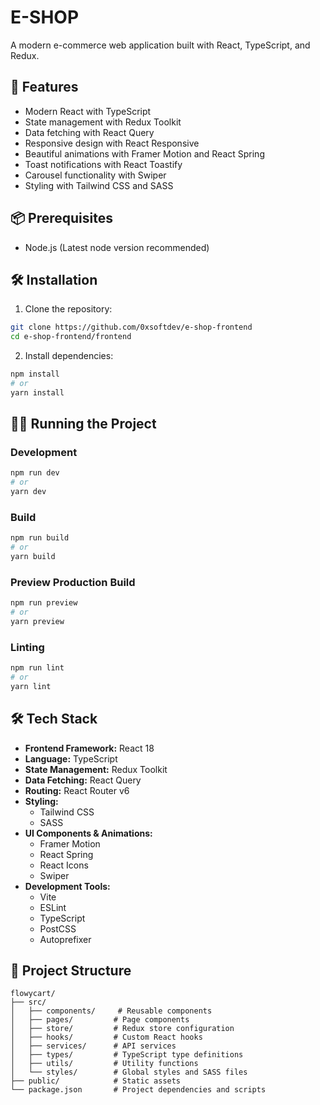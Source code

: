# E-SHOP

A modern e-commerce web application built with React, TypeScript, and Redux.

## 🚀 Features

- Modern React with TypeScript
- State management with Redux Toolkit
- Data fetching with React Query
- Responsive design with React Responsive
- Beautiful animations with Framer Motion and React Spring
- Toast notifications with React Toastify
- Carousel functionality with Swiper
- Styling with Tailwind CSS and SASS

## 📦 Prerequisites

- Node.js (Latest node version recommended)

## 🛠️ Installation

1. Clone the repository:
```bash
git clone https://github.com/0xsoftdev/e-shop-frontend
cd e-shop-frontend/frontend
```

2. Install dependencies:
```bash
npm install
# or
yarn install
```

## 🏃‍♂️ Running the Project

### Development
```bash
npm run dev
# or
yarn dev
```

### Build
```bash
npm run build
# or
yarn build
```

### Preview Production Build
```bash
npm run preview
# or
yarn preview
```

### Linting
```bash
npm run lint
# or
yarn lint
```

## 🛠️ Tech Stack

- **Frontend Framework:** React 18
- **Language:** TypeScript
- **State Management:** Redux Toolkit
- **Data Fetching:** React Query
- **Routing:** React Router v6
- **Styling:** 
  - Tailwind CSS
  - SASS
- **UI Components & Animations:**
  - Framer Motion
  - React Spring
  - React Icons
  - Swiper
- **Development Tools:**
  - Vite
  - ESLint
  - TypeScript
  - PostCSS
  - Autoprefixer

## 📝 Project Structure

```
flowycart/
├── src/
│   ├── components/     # Reusable components
│   ├── pages/         # Page components
│   ├── store/         # Redux store configuration
│   ├── hooks/         # Custom React hooks
│   ├── services/      # API services
│   ├── types/         # TypeScript type definitions
│   ├── utils/         # Utility functions
│   └── styles/        # Global styles and SASS files
├── public/            # Static assets
└── package.json       # Project dependencies and scripts
```